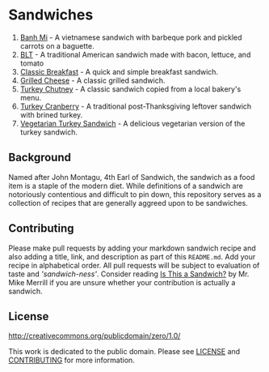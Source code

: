 # Sandwiches

1. [Banh Mi](./Banh-Mi.md) - A vietnamese sandwich with barbeque pork and pickled carrots on a baguette.
2. [BLT](./BLT.md) - A traditional American sandwich made with bacon, lettuce, and tomato
3. [Classic Breakfast](./Classic-Breakfast.md) - A quick and simple breakfast sandwich.
4. [Grilled Cheese](./Grilled-Cheese.md) - A classic grilled sandwich.
5. [Turkey Chutney](./Turkey-Chutney.md) - A classic sandwich copied from a local bakery's menu.
6. [Turkey Cranberry](./Turkey-Cranberry.md) - A traditional post-Thanksgiving leftover sandwich with brined turkey.
7. [Vegetarian Turkey Sandwich](./Vegetarian-Turkey-Sandwich.md) - A delicious vegetarian version of the turkey sandwich.

## Background

Named after John Montagu, 4th Earl of Sandwich, the sandwich as a food item is a staple of the modern diet. While definitions of a sandwich are notoriously contentious and difficult to pin down, this repository serves as a collection of recipes that are generally aggreed upon to be sandwiches.

## Contributing

Please make pull requests by adding your markdown sandwich recipe and also adding a title, link, and description as part of this `README.md`. Add your recipe in alphabetical order. All pull requests will be subject to evaluation of taste and *'sandwich-ness'*. Consider reading [Is This a Sandwich?](https://medium.com/@kmikeym/is-this-a-sandwich-50b1317eb3f5) by Mr. Mike Merrill if you are unsure whether your contribution is actually a sandwich.

## License 

http://creativecommons.org/publicdomain/zero/1.0/

This work is dedicated to the public domain. Please see [LICENSE](./LICENSE.md) and [CONTRIBUTING](./CONTRIBUTING.md) for more information.

